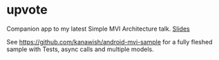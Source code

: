 # upvote

Companion app to my latest Simple MVI Architecture talk. [Slides](https://github.com/kanawish/upvote/blob/master/docs/19%20MVI%20Droidcon%20Boston%20Slides.pdf)

See https://github.com/kanawish/android-mvi-sample for a fully fleshed sample with Tests, async calls and multiple models.
